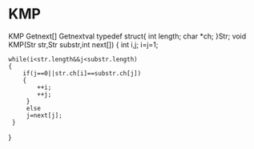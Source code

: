 # KMP
KMP Getnext[] Getnextval
 typedef struct{
 	int length;
 	char *ch;
 }Str;
 void KMP(Str str,Str substr,int next[])
 {
 	int i,j;
 	i=j=1;
 	
 	while(i<str.length&&j<substr.length)
 	{
 		if(j==0||str.ch[i]==substr.ch[j])
 		{
 			++i;
 			++j;
		 }
		 else
		 j=next[j];
	 }
 }
